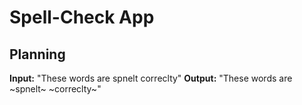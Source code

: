 # Spell-Check App

## Planning
**Input:** "These words are spnelt correclty"
**Output:** "These words are ~spnelt~ ~correclty~"